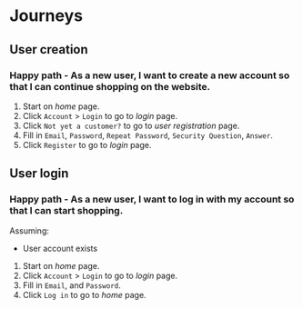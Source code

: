 # Journeys

## User creation

### Happy path - As a new user, I want to create a new account so that I can continue shopping on the website.

1. Start on _home_ page.
2. Click `Account` > `Login` to go to _login_ page.
3. Click `Not yet a customer?` to go to _user registration_ page.
4. Fill in `Email`, `Password`, `Repeat Password`, `Security Question`, `Answer`.
5. Click `Register` to go to _login_ page.

## User login

### Happy path - As a new user, I want to log in with my account so that I can start shopping.

Assuming:
- User account exists

1. Start on _home_ page.
2. Click `Account` > `Login` to go to _login_ page.
3. Fill in `Email`, and `Password`.
4. Click `Log in` to go to _home_ page.